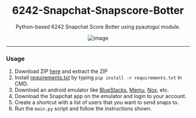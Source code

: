 <br/>
<div align="center">

  # 6242-Snapchat-Snapscore-Botter

  Python-based 6242 Snapchat Score Botter using pyautogui module.

  ![image](https://media.discordapp.net/attachments/969561354241458186/969950165429518346/unknown.png?width=768&height=382)


  
</div>

--------------------------------------

### Usage


1. Download ZIP <a href="https://github.com/sloww24/6242-Snapchat-Snapscore-Botter/archive/refs/heads/main.zip">here</a> and extract the ZIP
2. Install <a href="https://github.com/sloww24/6242-Snapchat-Snapscore-Botter/blob/main/requirements.txt">requirements.txt</a> by typing `pip install -r requirements.txt` in CMD.
3. Download an android emulator like <a href="https://www.bluestacks.com/">BlueStacks</a>, <a href="https://www.memuplay.com/">Memu</a>, <a href="https://www.bignox.com/">Nox</a>, etc.
4. Download the Snapchat app on the emulator and login to your account.
5. Create a shortcut with a list of users that you want to send snaps to.
6. Run the `main.py` script and follow the instructions shown.

